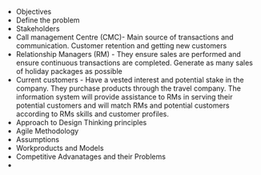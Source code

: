 * Objectives
* Define the problem
* Stakeholders 
* Call management Centre (CMC)- Main source of transactions and communication. Customer retention and getting new customers 
* Relationship Managers (RM) - They ensure sales are performed and ensure continuous transactions are completed. Generate as many sales of holiday packages as possible
* Current customers - Have a vested interest and potential stake in the company. They purchase products through the travel company. The information system will provide assistance to RMs in serving their potential customers and will match RMs and potential customers according to RMs skills and customer profiles.
* Approach to Design Thinking principles
* Agile Methodology
* Assumptions
* Workproducts and Models
* Competitive Advanatages and their Problems
* 
